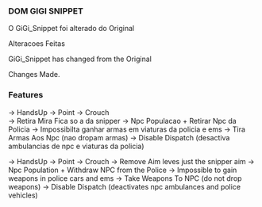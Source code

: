 ### DOM GIGI SNIPPET ###

O GiGi_Snippet foi alterado do Original

Alteracoes Feitas

GiGi_Snippet has changed from the Original

Changes Made.

### Features ###

-> HandsUp
-> Point 
-> Crouch  
-> Retira Mira Fica so a da snipper
-> Npc Populacao + Retirar Npc da Policia 
-> Impossibilta ganhar armas em viaturas da policia e ems
-> Tira Armas Aos Npc (nao dropam armas)
-> Disable Dispatch (desactiva ambulancias de npc e viaturas da policia)

-> HandsUp
-> Point
-> Crouch
-> Remove Aim leves just the snipper aim
-> Npc Population + Withdraw NPC from the Police
-> Impossible to gain weapons in police cars and ems
-> Take Weapons To NPC (do not drop weapons)
-> Disable Dispatch (deactivates npc ambulances and police vehicles)
